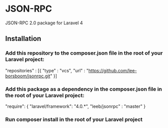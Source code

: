 JSON-RPC
=======

JSON-RPC 2.0 package for Laravel 4


Installation
------------

### Add this repository to the composer.json file in the root of your Laravel project:

"repositories" : [{
	"type" : "vcs",
	"url" : "https://github.com/lee-borsboom/jsonrpc.git"
}]

### Add this package as a dependency in the composer.json file in the root of your Laravel project:

"require": {
	"laravel/framework": "4.0.*",
	"leeb/jsonrpc" : "master"
}

### Run composer install in the root of your Laravel project
